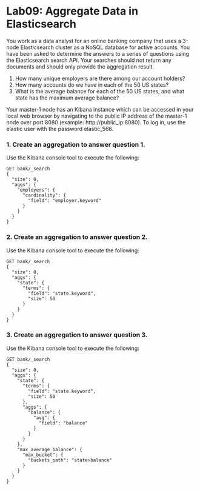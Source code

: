 # Lab09: Aggregate Data in Elasticsearch


You work as a data analyst for an online banking company that uses a 3-node Elasticsearch cluster as a NoSQL database for active accounts. You have been asked to determine the answers to a series of questions using the Elasticsearch search API. Your searches should not return any documents and should only provide the aggregation result.

1. How many unique employers are there among our account holders?
2. How many accounts do we have in each of the 50 US states?
3. What is the average balance for each of the 50 US states, and what state has the maximum average balance?

Your master-1 node has an Kibana instance which can be accessed in your local web browser by navigating to the public IP address of the master-1 node over port 8080 (example: http://public_ip:8080). To log in, use the elastic user with the password elastic_566.

### 1. Create an aggregation to answer question 1.

Use the Kibana console tool to execute the following:
```
GET bank/_search
{
  "size": 0,
  "aggs": {
    "employers": {
      "cardinality": {
        "field": "employer.keyword"
      }
    }
  }
}
```
### 2. Create an aggregation to answer question 2.

Use the Kibana console tool to execute the following:
```
GET bank/_search
{
  "size": 0,
  "aggs": {
    "state": {
      "terms": {
        "field": "state.keyword",
        "size": 50
      }
    }
  }
}
```
### 3. Create an aggregation to answer question 3.

Use the Kibana console tool to execute the following:
```
GET bank/_search
{
  "size": 0,
  "aggs": {
    "state": {
      "terms": {
        "field": "state.keyword",
        "size": 50
      },
      "aggs": {
        "balance": {
          "avg": {
            "field": "balance"
          }
        }
      }
    },
    "max_average_balance": {
      "max_bucket": {
        "buckets_path": "state>balance"
      }
    }
  }
}
```
